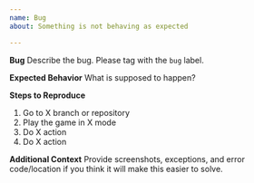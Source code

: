 ```yaml
---
name: Bug
about: Something is not behaving as expected

---
```


**Bug**
Describe the bug. Please tag with the `bug` label.

**Expected Behavior**
What is supposed to happen?

**Steps to Reproduce**
1. Go to X branch or repository
2. Play the game in X mode
3. Do X action
4. Do X action

**Additional Context**
Provide screenshots, exceptions, and error code/location if you think it will make this easier to solve.
